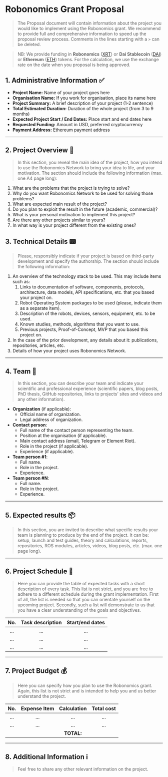 # Robonomics Grant Proposal

> The Proposal document will contain information about the project you would like to implement using the Robonomics grant. We recommend to provide full and comprehensive information to speed up the proposal review process. Comments in the lines starting with a `>` can be deleted.

> NB: We provide funding in **Robonomics** ([XRT](https://www.coingecko.com/en/coins/robonomics-network)) or **Dai Stablecoin** ([DAI](https://www.coingecko.com/en/coins/dai)) or **Ethereum** ([ETH](https://www.coingecko.com/en/coins/ethereum)) tokens. For the calculation, we use the exchange rate on the date when you proposal is being approved.

## 1. Administrative Information :white_check_mark:

* **Project Name:** Name of your project goes here
* **Organisation Name:** If you work for organisation, place its name here
* **Project Summary:** A brief description of your project (1-2 sentence)
* **Total Estimated Duration:** Duration of the whole project (from 3 to 9 months)
* **Expected Project Start / End Dates:** Place start and end dates here
* **Requested Funding:** Amount in USD, preferred cryptocurrency
* **Payment Address:** Ethereum payment address

---

## 2. Project Overview :bookmark_tabs:

> In this section, you reveal the main idea of the project, how you intend to use the Robonomics Network to bring your idea to life, and your motivation. The section should include the following information (max. one A4 page long):

1. What are the problems that the project is trying to solve?
2. Why do you want Robonomics Network to be used for solving those problems? 
3. What are expected main result of the project?
4. Do you plan to exploit the result in the future (academic, commercial)?
5. What is your personal motivation to implement this project?
6. Are there any other projects similar to yours? 
7. In what way is your project different from the existing ones?

## 3. Technical Details :pager:

> Please, responsibly indicate if your project is based on third-party development and specify the authorship. The section should include the following information: 

1. An overview of the technology stack to be used. This may include items such as: 
    1. Links to documentation of software, components, protocols, architecture, data models, API specifications, etc. that you based your project on.
    2. Robot Operating System packages to be used (please, indicate them as a separate item).
    3. Description of the robots, devices, sensors, equipment, etc. to be used.
    4. Known studies, methods, algorithms that you want to use.
    5. Previous projects, Proof-of-Concept, MVP that you based this project on.
2. In the case of the prior development, any details about it: publications, repositories, articles, etc.
3. Details of how your project uses Robonomics Network.

---

## 4. Team :busts_in_silhouette:

> In this section, you can describe your team and indicate your scientific and professional experience (scientific papers, blog posts, PhD thesis, GitHub repositories, links to projects’ sites and videos and any other information).

* **Organization** (if applicable):
    * Official name of organization.
    * Legal address of organization.
* **Contact person**:
    * Full name of the contact person representing the team.
    * Position at the organisation (if applicable).
    * Main contact address (email, Telegram or Element Riot).
    * Role in the project (if applicable).
    * Experience (if applicable).
* **Team person #1**:
    * Full name.
    * Role in the project.
    * Experience.
* **Team person #N**:
    * Full name.
    * Role in the project.
    * Experience.

---

## 5. Expected results :package:

> In this section, you are invited to describe what specific results your team is planning to produce by the end of the project. It can be: setup, launch and test guides, theory and calculations, reports, repositories, ROS modules, articles, videos, blog posts, etc. (max. one page long).

---

## 6. Project Schedule :date:

> Here you can provide the table of expected tasks with a short description of every task. This list is not strict, and you are free to adhere to a different schedule during the grant implementation. First of all, the list is needed so that you can orientate yourself on the upcoming project. Secondly, such a list will demonstrate to us that you have a clear understanding of the goals and objectives.

| No. | Task description | Start/end dates |
|:---:|:----------------:|:---------------:|
| ... |        ...       |       ...       |
| ... |        ...       |       ...       |
| ... |        ...       |       ...       |

---

## 7. Project Budget :moneybag:

> Here you can specify how you plan to use the Robonomics grant. Again, this list is not strict and is intended to help you and us better understand the project.

| No. | Expense Item |   Calculation   | Total cost |
|:---:|:------------:|:---------------:|:----------:|
| ... |     ...      |       ...       |     ...    |
| ... |     ...      |       ...       |     ...    |
|     |              |    **TOTAL:**   |            |

---

## 8. Additional Information :information_source: 

> Feel free to share any other relevant information on the project. 
